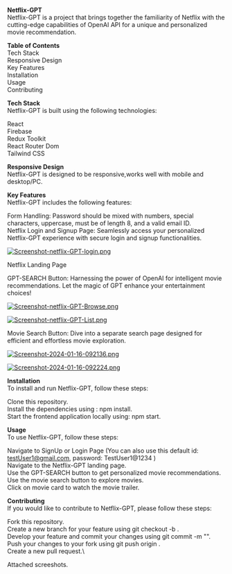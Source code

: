 **Netflix-GPT**\
Netflix-GPT is a project that brings together the familiarity of Netflix with the cutting-edge capabilities of OpenAI API for a unique and personalized movie recommendation.

**Table of Contents**\
Tech Stack\
Responsive Design\
Key Features\
Installation\
Usage\
Contributing

**Tech Stack**\
Netflix-GPT is built using the following technologies:

React\
Firebase\
Redux Toolkit\
React Router Dom\
Tailwind CSS

**Responsive Design**\
Netflix-GPT is designed to be responsive,works well with mobile and desktop/PC.

**Key Features**\
Netflix-GPT includes the following features:

Form Handling: Password should be mixed with numbers, special characters, uppercase, must be of length 8, and a valid email ID.\
Netflix Login and Signup Page: Seamlessly access your personalized Netflix-GPT experience with secure login and signup functionalities.

[![Screenshot-netflix-GPT-login.png](https://i.postimg.cc/mr0Tq484/Screenshot-netflix-GPT-login.png)](https://postimg.cc/kVvr6k0Y)

Netflix Landing Page

GPT-SEARCH Button: Harnessing the power of OpenAI for intelligent movie recommendations. Let the magic of GPT enhance your entertainment choices!

[![Screenshot-netflix-GPT-Browse.png](https://i.postimg.cc/Z58gZSbZ/Screenshot-netflix-GPT-Browse.png)](https://postimg.cc/NK0b7Z2P)

[![Screenshot-netflix-GPT-List.png](https://i.postimg.cc/bwrTVfZ3/Screenshot-netflix-GPT-List.png)](https://postimg.cc/VJyn5TBC)

Movie Search Button: Dive into a separate search page designed for efficient and effortless movie exploration.

[![Screenshot-2024-01-16-092136.png](https://i.postimg.cc/LXpjpcsd/Screenshot-2024-01-16-092136.png)](https://postimg.cc/cKFv75YT)

[![Screenshot-2024-01-16-092224.png](https://i.postimg.cc/s2w3jSjV/Screenshot-2024-01-16-092224.png)](https://postimg.cc/TyLzQK5S)

**Installation**\
To install and run Netflix-GPT, follow these steps:

Clone this repository.\
Install the dependencies using : npm install.\
Start the frontend application locally using: npm start.

**Usage**\
To use Netflix-GPT, follow these steps:

Navigate to SignUp or Login Page (You can also use this default id: testUser1@gmail.com, password: TestUser1@1234 )\
Navigate to the Netflix-GPT landing page.\
Use the GPT-SEARCH button to get personalized movie recommendations.\
Use the movie search button to explore movies.\
Click on movie card to watch the movie trailer.

**Contributing**\
If you would like to contribute to Netflix-GPT, please follow these steps:

Fork this repository.\
Create a new branch for your feature using git checkout -b <feature-name>.\
Develop your feature and commit your changes using git commit -m "<commit-message>".\
Push your changes to your fork using git push origin <feature-name>.\
Create a new pull request.\

Attached screeshots.


